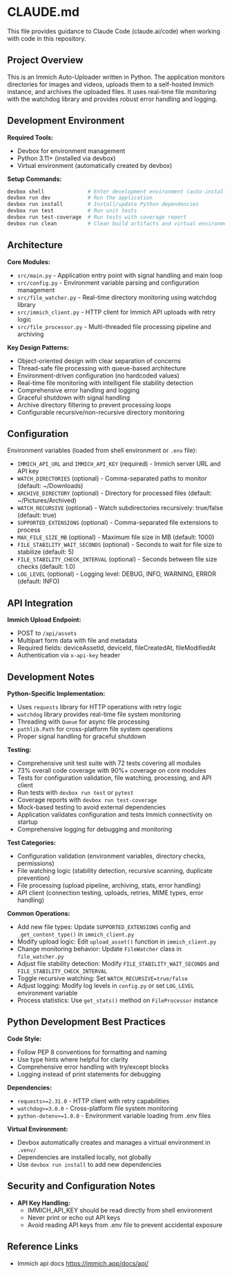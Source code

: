 # CLAUDE.md

This file provides guidance to Claude Code (claude.ai/code) when working with code in this repository.

## Project Overview

This is an Immich Auto-Uploader written in Python. The application monitors directories for images and videos, uploads them to a self-hosted Immich instance, and archives the uploaded files. It uses real-time file monitoring with the watchdog library and provides robust error handling and logging.

## Development Environment

**Required Tools:**
- Devbox for environment management
- Python 3.11+ (installed via devbox)
- Virtual environment (automatically created by devbox)

**Setup Commands:**
```bash
devbox shell              # Enter development environment (auto-installs dependencies)
devbox run dev            # Run the application
devbox run install        # Install/update Python dependencies
devbox run test           # Run unit tests
devbox run test-coverage  # Run tests with coverage report
devbox run clean          # Clean build artifacts and virtual environment
```

## Architecture

**Core Modules:**
- `src/main.py` - Application entry point with signal handling and main loop
- `src/config.py` - Environment variable parsing and configuration management
- `src/file_watcher.py` - Real-time directory monitoring using watchdog library
- `src/immich_client.py` - HTTP client for Immich API uploads with retry logic
- `src/file_processor.py` - Multi-threaded file processing pipeline and archiving

**Key Design Patterns:**
- Object-oriented design with clear separation of concerns
- Thread-safe file processing with queue-based architecture
- Environment-driven configuration (no hardcoded values)
- Real-time file monitoring with intelligent file stability detection
- Comprehensive error handling and logging
- Graceful shutdown with signal handling
- Archive directory filtering to prevent processing loops
- Configurable recursive/non-recursive directory monitoring

## Configuration

Environment variables (loaded from shell environment or `.env` file):
- `IMMICH_API_URL` and `IMMICH_API_KEY` (required) - Immich server URL and API key
- `WATCH_DIRECTORIES` (optional) - Comma-separated paths to monitor (default: ~/Downloads)
- `ARCHIVE_DIRECTORY` (optional) - Directory for processed files (default: ~/Pictures/Archived)
- `WATCH_RECURSIVE` (optional) - Watch subdirectories recursively: true/false (default: true)
- `SUPPORTED_EXTENSIONS` (optional) - Comma-separated file extensions to process
- `MAX_FILE_SIZE_MB` (optional) - Maximum file size in MB (default: 1000)
- `FILE_STABILITY_WAIT_SECONDS` (optional) - Seconds to wait for file size to stabilize (default: 5)
- `FILE_STABILITY_CHECK_INTERVAL` (optional) - Seconds between file size checks (default: 1.0)
- `LOG_LEVEL` (optional) - Logging level: DEBUG, INFO, WARNING, ERROR (default: INFO)

## API Integration

**Immich Upload Endpoint:**
- POST to `/api/assets`
- Multipart form data with file and metadata
- Required fields: deviceAssetId, deviceId, fileCreatedAt, fileModifiedAt
- Authentication via `x-api-key` header

## Development Notes

**Python-Specific Implementation:**
- Uses `requests` library for HTTP operations with retry logic
- `watchdog` library provides real-time file system monitoring
- Threading with `Queue` for async file processing
- `pathlib.Path` for cross-platform file system operations
- Proper signal handling for graceful shutdown

**Testing:**
- Comprehensive unit test suite with 72 tests covering all modules
- 73% overall code coverage with 90%+ coverage on core modules
- Tests for configuration validation, file watching, processing, and API client
- Run tests with `devbox run test` or `pytest`
- Coverage reports with `devbox run test-coverage`
- Mock-based testing to avoid external dependencies
- Application validates configuration and tests Immich connectivity on startup
- Comprehensive logging for debugging and monitoring

**Test Categories:**
- Configuration validation (environment variables, directory checks, permissions)
- File watching logic (stability detection, recursive scanning, duplicate prevention)
- File processing (upload pipeline, archiving, stats, error handling)  
- API client (connection testing, uploads, retries, MIME types, error handling)

**Common Operations:**
- Add new file types: Update `SUPPORTED_EXTENSIONS` config and `_get_content_type()` in `immich_client.py`
- Modify upload logic: Edit `upload_asset()` function in `immich_client.py`
- Change monitoring behavior: Update `FileWatcher` class in `file_watcher.py`
- Adjust file stability detection: Modify `FILE_STABILITY_WAIT_SECONDS` and `FILE_STABILITY_CHECK_INTERVAL`
- Toggle recursive watching: Set `WATCH_RECURSIVE=true/false`
- Adjust logging: Modify log levels in `config.py` or set `LOG_LEVEL` environment variable
- Process statistics: Use `get_stats()` method on `FileProcessor` instance

## Python Development Best Practices

**Code Style:**
- Follow PEP 8 conventions for formatting and naming
- Use type hints where helpful for clarity
- Comprehensive error handling with try/except blocks
- Logging instead of print statements for debugging

**Dependencies:**
- `requests>=2.31.0` - HTTP client with retry capabilities
- `watchdog>=3.0.0` - Cross-platform file system monitoring
- `python-dotenv>=1.0.0` - Environment variable loading from .env files

**Virtual Environment:**
- Devbox automatically creates and manages a virtual environment in `.venv/`
- Dependencies are installed locally, not globally
- Use `devbox run install` to add new dependencies

## Security and Configuration Notes

- **API Key Handling:**
  - IMMICH_API_KEY should be read directly from shell environment
  - Never print or echo out API keys
  - Avoid reading API keys from .env file to prevent accidental exposure

## Reference Links

- Immich api docs https://immich.app/docs/api/
